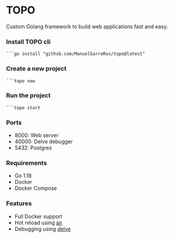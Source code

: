 # TOPO

Custom Golang framework to build web applications fast and easy.

### Install TOPO cli

    ```go install "github.com/ManuelGarreRos/topo@latest"

### Create a new project

    ```topo new

### Run the project

    ```topo start

### Ports

- 8000: Web server
- 40000: Delve debugger
- 5432: Postgres

### Requirements

- Go 1.18
- Docker
- Docker Compose

### Features

- Full Docker support
- Hot reload using [air](https://github.com/cosmtrek/air)
- Debugging using [delve](https://github.com/go-delve/delve)
